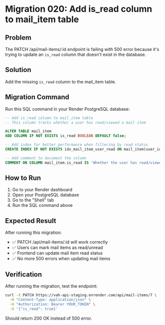 # Migration 020: Add is_read column to mail_item table

## Problem
The PATCH /api/mail-items/:id endpoint is failing with 500 error because it's trying to update an `is_read` column that doesn't exist in the database.

## Solution
Add the missing `is_read` column to the mail_item table.

## Migration Command
Run this SQL command in your Render PostgreSQL database:

```sql
-- Add is_read column to mail_item table
-- This column tracks whether a user has read/viewed a mail item

ALTER TABLE mail_item 
ADD COLUMN IF NOT EXISTS is_read BOOLEAN DEFAULT false;

-- Add index for better performance when filtering by read status
CREATE INDEX IF NOT EXISTS idx_mail_item_user_read ON mail_item(user_id, is_read);

-- Add comment to document the column
COMMENT ON COLUMN mail_item.is_read IS 'Whether the user has read/viewed this mail item';
```

## How to Run
1. Go to your Render dashboard
2. Open your PostgreSQL database
3. Go to the "Shell" tab
4. Run the SQL command above

## Expected Result
After running this migration:
- ✅ PATCH /api/mail-items/:id will work correctly
- ✅ Users can mark mail items as read/unread
- ✅ Frontend can update mail item read status
- ✅ No more 500 errors when updating mail items

## Verification
After running the migration, test the endpoint:
```bash
curl -X PATCH https://vah-api-staging.onrender.com/api/mail-items/7 \
  -H "Content-Type: application/json" \
  -H "Authorization: Bearer YOUR_TOKEN" \
  -d '{"is_read": true}'
```

Should return 200 OK instead of 500 error.
